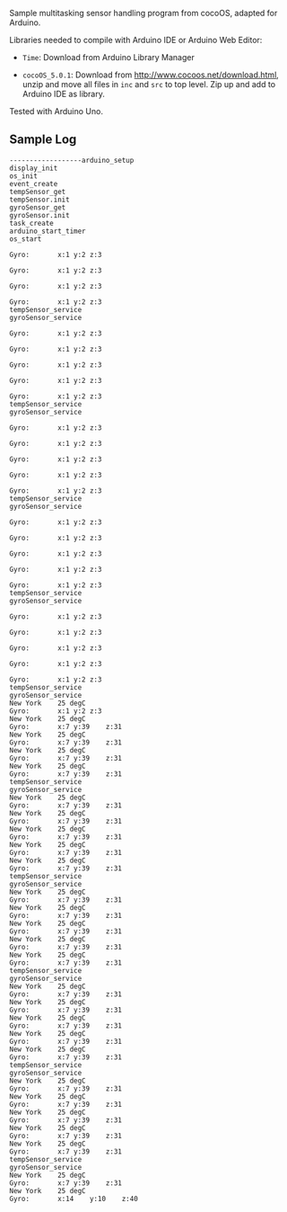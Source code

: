 Sample multitasking sensor handling program from cocoOS, adapted for Arduino.

Libraries needed to compile with Arduino IDE or Arduino Web Editor:

- `Time`: Download from Arduino Library Manager

- `cocoOS_5.0.1`: Download from http://www.cocoos.net/download.html, 
    unzip and move all files in `inc` and `src` to top level.
    Zip up and add to Arduino IDE as library.

Tested with Arduino Uno.

## Sample Log

```
------------------arduino_setup
display_init
os_init
event_create
tempSensor_get
tempSensor.init
gyroSensor_get
gyroSensor.init
task_create
arduino_start_timer
os_start

Gyro:		x:1	y:2	z:3

Gyro:		x:1	y:2	z:3

Gyro:		x:1	y:2	z:3

Gyro:		x:1	y:2	z:3
tempSensor_service
gyroSensor_service

Gyro:		x:1	y:2	z:3

Gyro:		x:1	y:2	z:3

Gyro:		x:1	y:2	z:3

Gyro:		x:1	y:2	z:3

Gyro:		x:1	y:2	z:3
tempSensor_service
gyroSensor_service

Gyro:		x:1	y:2	z:3

Gyro:		x:1	y:2	z:3

Gyro:		x:1	y:2	z:3

Gyro:		x:1	y:2	z:3

Gyro:		x:1	y:2	z:3
tempSensor_service
gyroSensor_service

Gyro:		x:1	y:2	z:3

Gyro:		x:1	y:2	z:3

Gyro:		x:1	y:2	z:3

Gyro:		x:1	y:2	z:3

Gyro:		x:1	y:2	z:3
tempSensor_service
gyroSensor_service

Gyro:		x:1	y:2	z:3

Gyro:		x:1	y:2	z:3

Gyro:		x:1	y:2	z:3

Gyro:		x:1	y:2	z:3

Gyro:		x:1	y:2	z:3
tempSensor_service
gyroSensor_service
New York	25 degC
Gyro:		x:1	y:2	z:3
New York	25 degC
Gyro:		x:7	y:39	z:31
New York	25 degC
Gyro:		x:7	y:39	z:31
New York	25 degC
Gyro:		x:7	y:39	z:31
New York	25 degC
Gyro:		x:7	y:39	z:31
tempSensor_service
gyroSensor_service
New York	25 degC
Gyro:		x:7	y:39	z:31
New York	25 degC
Gyro:		x:7	y:39	z:31
New York	25 degC
Gyro:		x:7	y:39	z:31
New York	25 degC
Gyro:		x:7	y:39	z:31
New York	25 degC
Gyro:		x:7	y:39	z:31
tempSensor_service
gyroSensor_service
New York	25 degC
Gyro:		x:7	y:39	z:31
New York	25 degC
Gyro:		x:7	y:39	z:31
New York	25 degC
Gyro:		x:7	y:39	z:31
New York	25 degC
Gyro:		x:7	y:39	z:31
New York	25 degC
Gyro:		x:7	y:39	z:31
tempSensor_service
gyroSensor_service
New York	25 degC
Gyro:		x:7	y:39	z:31
New York	25 degC
Gyro:		x:7	y:39	z:31
New York	25 degC
Gyro:		x:7	y:39	z:31
New York	25 degC
Gyro:		x:7	y:39	z:31
New York	25 degC
Gyro:		x:7	y:39	z:31
tempSensor_service
gyroSensor_service
New York	25 degC
Gyro:		x:7	y:39	z:31
New York	25 degC
Gyro:		x:7	y:39	z:31
New York	25 degC
Gyro:		x:7	y:39	z:31
New York	25 degC
Gyro:		x:7	y:39	z:31
New York	25 degC
Gyro:		x:7	y:39	z:31
tempSensor_service
gyroSensor_service
New York	25 degC
Gyro:		x:7	y:39	z:31
New York	25 degC
Gyro:		x:14	y:10	z:40
```
